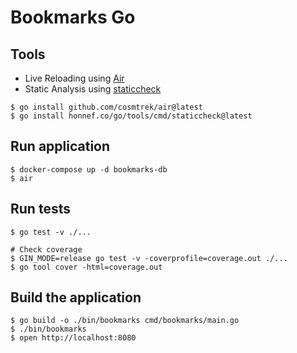 # Bookmarks Go

## Tools 
* Live Reloading using [Air](https://github.com/cosmtrek/air)
* Static Analysis using [staticcheck](https://staticcheck.dev/)

```shell
$ go install github.com/cosmtrek/air@latest
$ go install honnef.co/go/tools/cmd/staticcheck@latest
```

## Run application

```shell
$ docker-compose up -d bookmarks-db
$ air
```

## Run tests

```shell
$ go test -v ./...

# Check coverage
$ GIN_MODE=release go test -v -coverprofile=coverage.out ./...
$ go tool cover -html=coverage.out
```

## Build the application

```shell
$ go build -o ./bin/bookmarks cmd/bookmarks/main.go
$ ./bin/bookmarks
$ open http://localhost:8080
```
